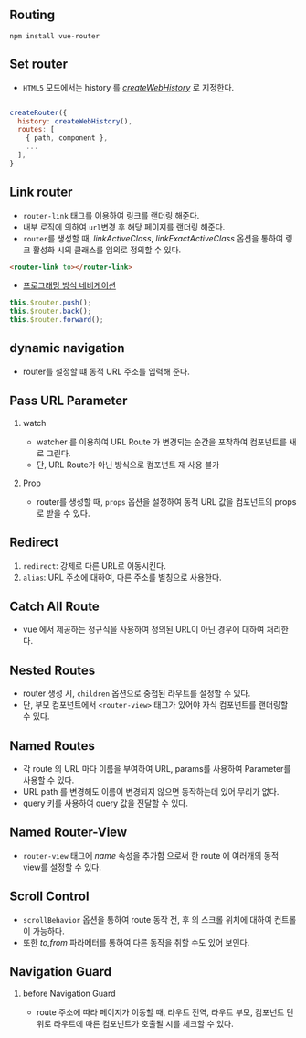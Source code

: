 ## Routing

```shell
npm install vue-router
```

## Set router

- `HTML5` 모드에서는 history 를 [_createWebHistory_](https://router.vuejs.org/guide/essentials/history-mode.html#HTML5-Mode) 로 지정한다.

```javascript

createRouter({
  history: createWebHistory(),
  routes: [
    { path, component },
    ...
  ],
}
```

## Link router

- `router-link` 태그를 이용하여 링크를 랜더링 해준다.
- 내부 로직에 의하여 `url`변경 후 해당 페이지를 랜더링 해준다.
- `router`를 생성할 때, _linkActiveClass_, _linkExactActiveClass_ 옵션을 통하여 링크 활성화 시의 클래스를 임의로 정의할 수 있다.

```html
<router-link to></router-link>
```

- [프로그래밍 방식 네비게이션](https://router.vuejs.org/guide/essentials/navigation.html#Programmatic-Navigation)

```javascript
this.$router.push();
this.$router.back();
this.$router.forward();
```

## dynamic navigation

- router를 설정할 떄 동적 URL 주소를 입력해 준다.

## Pass URL Parameter

1. watch

   - watcher 를 이용하여 URL Route 가 변경되는 순간을 포착하여 컴포넌트를 새로 그린다.
   - 단, URL Route가 아닌 방식으로 컴포넌트 재 사용 불가

2. Prop

   - router를 생성할 때, `props` 옵션을 설정하여 동적 URL 값을 컴포넌트의 props로 받을 수 있다.

## Redirect

1. `redirect`: 강제로 다른 URL로 이동시킨다.
2. `alias`: URL 주소에 대하여, 다른 주소를 별칭으로 사용한다.

## Catch All Route

- vue 에서 제공하는 정규식을 사용하여 정의된 URL이 아닌 경우에 대하여 처리한다.

## Nested Routes

- router 생성 시, `children` 옵션으로 중첩된 라우트를 설정할 수 있다.
- 단, 부모 컴포넌트에서 `<router-view>` 태그가 있어야 자식 컴포넌트를 랜더링할 수 있다.

## Named Routes

- 각 route 의 URL 마다 이름을 부여하여 URL, params를 사용하여 Parameter를 사용할 수 있다.
- URL path 를 변경해도 이름이 변경되지 않으면 동작하는데 있어 무리가 없다.
- query 키를 사용하여 query 값을 전달할 수 있다.

## Named Router-View

- `router-view` 태그에 _name_ 속성을 추가함 으로써 한 route 에 여러개의 동적 view를 설정할 수 있다.

## Scroll Control

- `scrollBehavior` 옵션을 통하여 route 동작 전, 후 의 스크롤 위치에 대하여 컨트롤이 가능하다.
- 또한 _to_,_from_ 파라메터를 통하여 다른 동작을 취할 수도 있어 보인다.

## Navigation Guard

1. before Navigation Guard

   - route 주소에 따라 페이지가 이동할 때, 라우트 전역, 라우트 부모, 컴포넌트 단위로 라우트에 따른 컴포넌트가 호출될 시를 체크할 수 있다.
